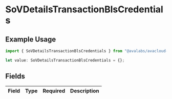 # SoVDetailsTransactionBlsCredentials

## Example Usage

```typescript
import { SoVDetailsTransactionBlsCredentials } from "@avalabs/avacloud-sdk/models/components";

let value: SoVDetailsTransactionBlsCredentials = {};
```

## Fields

| Field       | Type        | Required    | Description |
| ----------- | ----------- | ----------- | ----------- |